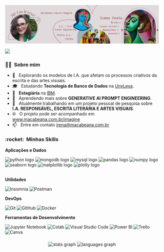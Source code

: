 <div align="center">
  <img src="https://github.com/irenacosta/irenacosta/blob/main/img%20github/Gray%20Aesthetic%20Influencer%20Linkedin%20Banner%20(3).png" />
</div>

![](https://komarev.com/ghpvc/?username=irenacosta&color=006bed)

<h3> 👩🏻 &nbsp;Sobre mim </h3>

- 🤔 &nbsp; Explorando os modelos de I.A. que afetam os processos criativos da escrita e das artes visuais.
- 🎓 &nbsp; Estudando **Tecnologia de Banco de Dados** na <a href="Faculdade UnyLeya">UnyLeya</a>.
- 💼 &nbsp; **Estagiária** na <a href="IBM CONSULTING">IBM</a>.
- 🌱 &nbsp; Aprendendo mais sobre **GENERATIVE AI PROMPT ENGINEERING**.
- 🤖 &nbsp; Atualmente trabalhando em um projeto pessoal de pesquisa sobre **I.A. RESPONSÁVEL, ESCRITA LITERÁRIA E ARTES VISUAIS**.
- 🌐 &nbsp; O projeto pode ser acompanhado em <a href = "https://macabeana.com.br/imagine">www.macabeana.com.br/imagine</a>
- 📫 &nbsp; Entre em contato <a href = "mailto:irena@macabeana.com.br">irena@macabeana.com.br</a>


<h3> :rocket: &nbsp;Minhas Skills </h3>

**Aplicações e Dados**

 <div align="left">
  <img src="https://cdn.jsdelivr.net/gh/devicons/devicon/icons/python/python-original.svg" height="40" width="52" alt="python logo"  />
  <img src="https://cdn.jsdelivr.net/gh/devicons/devicon/icons/mongodb/mongodb-original.svg" height="40" width="52" alt="mongodb logo"  />
  <img src="https://cdn.jsdelivr.net/gh/devicons/devicon/icons/mysql/mysql-original.svg" height="40" width="52" alt="mysql logo"  />
  <img src="https://cdn.jsdelivr.net/gh/devicons/devicon/icons/pandas/pandas-original.svg" height="40" width="52" alt="pandas logo"  />
  <img src="https://cdn.jsdelivr.net/gh/devicons/devicon/icons/numpy/numpy-original.svg" height="40" width="52" alt="numpy logo"  />
  <img src="https://user-images.githubusercontent.com/104145773/171375260-c711bda4-ff6d-4693-9a91-b234744f13ad.svg" height="40" width="52" alt="seaborn logo"  />
  <img src="https://upload.wikimedia.org/wikipedia/commons/0/01/Created_with_Matplotlib-logo.svg" height="40" width="52" alt="matplotlib logo"  />
  <img src="https://www.vectorlogo.zone/logos/plot_ly/plot_ly-official.svg" height="40" width="52" alt="plotly logo"  />
 </div>
<br>

**Utilidades**

  ![Insomnia](https://img.shields.io/badge/-Insomnia-333333?style=flat&logo=insomnia)
  ![Postman](https://img.shields.io/badge/-Postman-333333?style=flat&logo=postman)

**DevOps**

  ![Git](https://img.shields.io/badge/-Git-333333?style=flat&logo=git)
  ![GitHub](https://img.shields.io/badge/-GitHub-333333?style=flat&logo=github)
  ![Docker](https://img.shields.io/badge/-Docker-333333?style=flat&logo=docker)

**Ferramentas de Desenvolvimento**

  ![Jupyter Notebook](https://img.shields.io/badge/-Jupyter%20Notebook-333333?style=flat&logo=jupyter&logoColor=007ACC)
  ![Colab](https://img.shields.io/badge/-Google%20Colab-333333?style=flat&logo=google-colab&logoColor=007ACC)
  ![Visual Studio Code](https://img.shields.io/badge/-Visual%20Studio%20Code-333333?style=flat&logo=visual-studio-code&logoColor=007ACC)
  ![Power BI](https://img.shields.io/badge/-Power%20BI-333333?style=flat&logo=power-bi&logoColor=007ACC)
  ![Trello](https://img.shields.io/badge/-Trello-333333?style=flat&logo=trello&logoColor=007ACC)
  ![Canva](https://img.shields.io/badge/-Canva-333333?style=flat&logo=canva&logoColor=007ACC)
  

###
<div align="center">
  <img src="https://github-readme-stats.vercel.app/api?hide_title=false&hide_rank=false&show_icons=true&include_all_commits=true&count_private=true&disable_animations=false&theme=radical&locale=pt-br&hide_border=false&username=irenacosta" height="150" alt="stats graph"  />
  <img src="https://github-readme-stats.vercel.app/api/top-langs?locale=pt-br&hide_title=false&layout=compact&card_width=320&langs_count=5&theme=dracula&hide_border=false&username=irenacosta" height="150" alt="languages graph"  />
</div>

###
